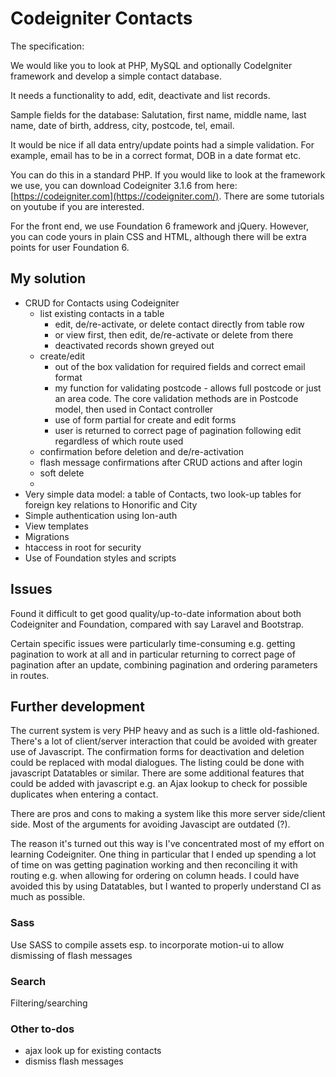 # Codeigniter Contacts

The specification:

We would like you to look at PHP, MySQL and optionally CodeIgniter framework and develop a simple contact database.

It needs a functionality to add, edit, deactivate and list records.

Sample fields for the database: Salutation, first name, middle name, last name, date of birth, address, city, postcode, tel, email.

It would be nice if all data entry/update points had a simple validation. For example, email has to be in a correct format, DOB in a date format etc.

You can do this in a standard PHP. If you would like to look at the framework we use, you can download Codeigniter 3.1.6 from here: [https://codeigniter.com](https://codeigniter.com/). There are some tutorials on youtube if you are interested.

For the front end, we use Foundation 6 framework and jQuery. However, you can code yours in plain CSS and HTML, although there will be extra points for user Foundation 6.

## My solution

- CRUD for Contacts using Codeigniter
  - list existing contacts in a table
    - edit, de/re-activate, or delete contact directly from table row
    - or view first, then edit, de/re-activate or delete from there
    - deactivated records shown greyed out
  - create/edit 
    - out of the box validation for required fields and correct email format
    - my function for validating postcode - allows full postcode or just an area code. The core validation methods are in Postcode model, then used in Contact controller
    - use of form partial for create and edit forms
    - user is returned to correct page of pagination following edit regardless of which route used
  - confirmation before deletion and de/re-activation
  - flash message confirmations after CRUD actions and after login
  - soft delete
  - 
- Very simple data model: a table of Contacts, two look-up tables for foreign key relations to Honorific and City
- Simple authentication using Ion-auth
- View templates
- Migrations
- htaccess in root for security
- Use of Foundation styles and scripts

## Issues

Found it difficult to get good quality/up-to-date information about both Codeigniter and Foundation, compared with say Laravel and Bootstrap.

Certain specific issues were particularly time-consuming e.g. getting pagination to work at all and in particular returning to correct page of pagination after an update, combining pagination and ordering parameters in routes. 

## Further development

The current system is very PHP heavy and as such is a little old-fashioned. There's a lot of client/server interaction that could be avoided with greater use of Javascript. The confirmation forms for deactivation and deletion could be replaced with modal dialogues. The listing could be done with javascript Datatables or similar. There are some additional features that could be added with javascript e.g. an Ajax lookup to check for possible duplicates when entering a contact.

There are pros and cons to making a system like this more server side/client side. Most of the arguments for avoiding Javascipt are outdated (?). 

The reason it's turned out this way is I've concentrated most of my effort on learning Codeigniter. One thing in particular that I ended up spending a lot of time on was getting pagination working and then reconciling it with routing e.g. when allowing for ordering on column heads. I could have avoided this by using Datatables, but I wanted to properly understand CI as much as possible.

### Sass

Use SASS to compile assets esp. to incorporate motion-ui to allow dismissing of flash messages

### Search

Filtering/searching

### Other to-dos

- ajax look up for existing contacts
- dismiss flash messages

